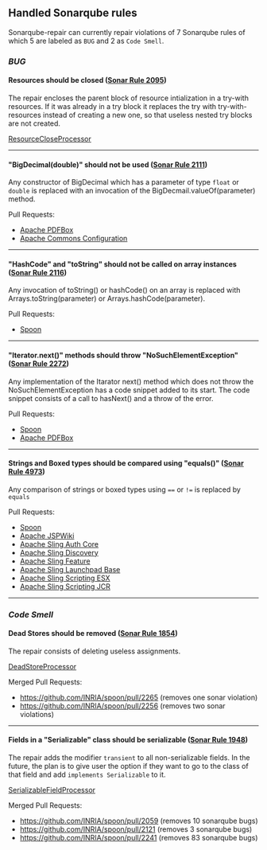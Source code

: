 ## Handled Sonarqube rules

Sonarqube-repair can currently repair violations of 7 Sonarqube rules of which 5 are labeled as `BUG` and 2 as `Code Smell`.

### *BUG*

#### Resources should be closed ([Sonar Rule 2095](https://rules.sonarsource.com/java/RSPEC-2095))

The repair encloses the parent block of resource intialization in a try-with resources.
If it was already in a try block it replaces the try with try-with-resources instead 
of creating a new one, so that useless nested try blocks are not created.

[ResourceCloseProcessor](https://github.com/kth-tcs/sonarqube-repair/blob/master/src/main/java/ResourceCloseProcessor.java)

------
#### "BigDecimal(double)" should not be used ([Sonar Rule 2111](https://rules.sonarsource.com/java/RSPEC-2111))
Any constructor of BigDecimal which has a parameter of type `float` or `double` is replaced with an invocation of the BigDecmail.valueOf(parameter) method.

Pull Requests:

* [Apache PDFBox](https://github.com/kth-tcs/sonarqube-repair/tree/master/pull-requests/pdfbox/2111)
* [Apache Commons Configuration](https://github.com/kth-tcs/sonarqube-repair/tree/master/pull-requests/commons-configuration/2111)
-----
#### "HashCode" and "toString" should not be called on array instances ([Sonar Rule 2116](https://rules.sonarsource.com/java/RSPEC-2116))
Any invocation of toString() or hashCode() on an array is replaced with Arrays.toString(parameter) or Arrays.hashCode(parameter).

Pull Requests:

* [Spoon](https://github.com/kth-tcs/sonarqube-repair/tree/master/pull-requests/spoon-core/2116)

-----
#### "Iterator.next()" methods should throw "NoSuchElementException" ([Sonar Rule 2272](https://rules.sonarsource.com/java/RSPEC-2272))
Any implementation of the Itarator next() method which does not throw the NoSuchElementException has a code snippet added to its start. The code snippet consists of a call to hasNext() and a throw of the error.

Pull Requests:

* [Spoon](https://github.com/kth-tcs/sonarqube-repair/tree/master/pull-requests/spoon-core/2272)
* [Apache PDFBox](https://github.com/kth-tcs/sonarqube-repair/tree/master/pull-requests/pdfbox/2272)
-----

#### Strings and Boxed types should be compared using "equals()" ([Sonar Rule 4973](https://rules.sonarsource.com/java/RSPEC-4973))
Any comparison of strings or boxed types using `==` or `!=` is replaced by `equals`

Pull Requests:

* [Spoon](https://github.com/kth-tcs/sonarqube-repair/tree/master/pull-requests/spoon-core/4973)
* [Apache JSPWiki](https://github.com/kth-tcs/sonarqube-repair/tree/master/pull-requests/jspwiki/4973)
* [Apache Sling Auth Core](https://github.com/kth-tcs/sonarqube-repair/tree/master/pull-requests/sling-auth-core/4973)
* [Apache Sling Discovery](https://github.com/kth-tcs/sonarqube-repair/tree/master/pull-requests/sling-discovery/4973)
* [Apache Sling Feature](https://github.com/kth-tcs/sonarqube-repair/tree/master/pull-requests/sling-feature/4973)
* [Apache Sling Launchpad Base](https://github.com/kth-tcs/sonarqube-repair/tree/master/pull-requests/sling-launchpad-base/4973)
* [Apache Sling Scripting ESX](https://github.com/kth-tcs/sonarqube-repair/tree/master/pull-requests/sling-scripting-esx/4973)
* [Apache Sling Scripting JCR](https://github.com/kth-tcs/sonarqube-repair/tree/master/pull-requests/sling-scripting-jcr/4973)
-----

### *Code Smell*

#### Dead Stores should be removed ([Sonar Rule 1854](https://rules.sonarsource.com/java/RSPEC-1854))

The repair consists of deleting useless assignments.

[DeadStoreProcessor](https://github.com/kth-tcs/sonarqube-repair/blob/master/src/main/java/DeadStoreProcessor.java)

Merged Pull Requests:

* https://github.com/INRIA/spoon/pull/2265
(removes one sonar violation)
* https://github.com/INRIA/spoon/pull/2256
(removes two sonar violations)
------
#### Fields in a "Serializable" class should be serializable ([Sonar Rule 1948](https://rules.sonarsource.com/java/RSPEC-1948))

The repair adds the modifier `transient` to all non-serializable
fields. In the future, the plan is to give user the option if they want to go to the class
of that field and add `implements Serializable` to it.

[SerializableFieldProcessor](https://github.com/kth-tcs/sonarqube-repair/blob/master/src/main/java/SerializableFieldProcessor.java)

Merged Pull Requests:

* https://github.com/INRIA/spoon/pull/2059  (removes 10 sonarqube bugs)
* https://github.com/INRIA/spoon/pull/2121  (removes 3 sonarqube bugs)
* https://github.com/INRIA/spoon/pull/2241  (removes 83 sonarqube bugs)
